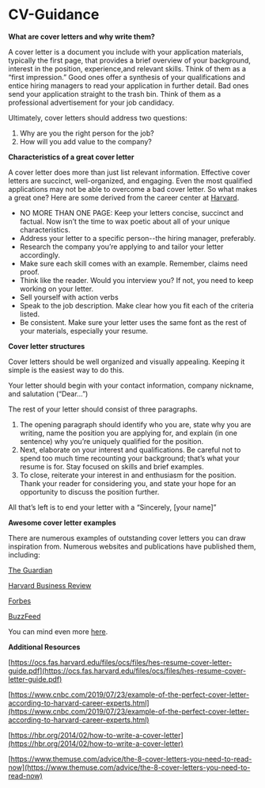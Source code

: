 # CV-Guidance

**What are cover letters and why write them?**

A cover letter is a document you include with your application materials, typically the first page, that provides a brief overview of your background, interest in the position, experience,and relevant skills. Think of them as a “first impression.” Good ones offer a synthesis of your qualifications and entice hiring managers to read your application in further detail. Bad ones send your application straight to the trash bin. Think of them as a professional advertisement for your job candidacy.&#x20;

Ultimately, cover letters should address two questions:

1. Why are you the right person for the job?
2. How will you add value to the company?

**Characteristics of a great cover letter**

A cover letter does more than just list relevant information. Effective cover letters are succinct, well-organized, and engaging. Even the most qualified applications may not be able to overcome a bad cover letter. So what makes a great one? Here are some derived from the career center at [Harvard](https://ocs.fas.harvard.edu/files/ocs/files/hes-resume-cover-letter-guide.pdf).&#x20;

- NO MORE THAN ONE PAGE: Keep your letters concise, succinct and factual. Now isn’t the time to wax poetic about all of your unique characteristics.&#x20;
- Address your letter to a specific person--the hiring manager, preferably.
- Research the company you’re applying to and tailor your letter accordingly.&#x20;
- Make sure each skill comes with an example. Remember, claims need proof.
- Think like the reader. Would you interview you? If not, you need to keep working on your letter.
- Sell yourself with action verbs
- Speak to the job description. Make clear how you fit each of the criteria listed.
- Be consistent. Make sure your letter uses the same font as the rest of your materials, especially your resume.&#x20;

**Cover letter structures**

Cover letters should be well organized and visually appealing. Keeping it simple is the easiest way to do this.&#x20;

Your letter should begin with your contact information, company nickname, and salutation (“Dear…”)

The rest of your letter should consist of three paragraphs.&#x20;

1. The opening paragraph should identify who you are, state why you are writing, name the position you are applying for, and explain (in one sentence) why you’re uniquely qualified for the position.
2. Next, elaborate on your interest and qualifications. Be careful not to spend too much time recounting your background; that’s what your resume is for. Stay focused on skills and brief examples.&#x20;
3. To close, reiterate your interest in and enthusiasm for the position. Thank your reader for considering you, and state your hope for an opportunity to discuss the position further.&#x20;

All that’s left is to end your letter with a “Sincerely, \[your name]”

**Awesome cover letter examples**

There are numerous examples of outstanding cover letters you can draw inspiration from. Numerous websites and publications have published them, including:

[The Guardian](https://www.theguardian.com/careers/covering-letter-examples)

[Harvard Business Review](https://hbr.org/2009/06/the-best-cover-letter)

[Forbes](https://www.forbes.com/sites/crossingborders/2013/01/16/wall-street-bosses-are-calling-this-the-best-cover-letter-ever-but-not-everyone-agrees/?sh=3302289269d2)

[BuzzFeed](https://www.buzzfeed.com/mrloganrhoades/hilarious-cover-letter-gives-the-compelling-case-for-a-head)

You can mind even more [here](https://www.themuse.com/advice/the-8-cover-letters-you-need-to-read-now).

**Additional Resources**

[https://ocs.fas.harvard.edu/files/ocs/files/hes-resume-cover-letter-guide.pdf](https://ocs.fas.harvard.edu/files/ocs/files/hes-resume-cover-letter-guide.pdf)

[https://www.cnbc.com/2019/07/23/example-of-the-perfect-cover-letter-according-to-harvard-career-experts.html](https://www.cnbc.com/2019/07/23/example-of-the-perfect-cover-letter-according-to-harvard-career-experts.html)

[https://hbr.org/2014/02/how-to-write-a-cover-letter](https://hbr.org/2014/02/how-to-write-a-cover-letter)

[https://www.themuse.com/advice/the-8-cover-letters-you-need-to-read-now](https://www.themuse.com/advice/the-8-cover-letters-you-need-to-read-now)
